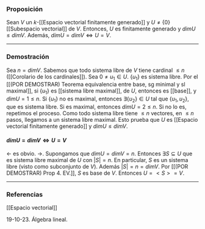 ### Proposición

Sean $V$ un $k$-[[Espacio vectorial finitamente generado]] y $U \not = \{0\}$ [[Subespacio vectorial]] de $V$. Entonces, $U$ es finitamente generado y $dimU \le dimV$. Además, $dimU = dimV \iff U = V$.

---
### Demostración

Sea $n=dimV$. Sabemos que todo sistema libre de $V$ tiene cardinal $\le n$ ([[Corolario de los cardinales]]). Sea $0 \not = u_1 \in U$. $\{u_1\}$ es sistema libre. Por el [[(POR DEMOSTRAR) Teorema equivalencia entre base, sg minimal y sl maximal]], si $\{u_1\}$ es [[sistema libre maximal]], de $U$, entonces es [[base]], y $dimU = 1 \le n$.
Si $\{u_1\}$ no es maximal, entonces $\exists \{u_2\} \in U$ tal que $\{u_1, u_2\}$, que es sistema libre. Si es maximal, entonces $dimU = 2 \le n$. Si no lo es, repetimos el proceso. Como todo sistema libre tiene $\le n$ vectores, en $\le n$ pasos, llegamos a un sistema libre maximal. Esto prueba que $U$ es [[Espacio vectorial finitamente generado]] y $dim U \le dimV$.

#### $dimU = dimV \iff U = V$
$\leftarrow$ es obvio.
$\rightarrow$. Supongamos que $dimU = dimV = n$. Entonces $\exists S \subseteq U$ que es sistema libre maximal de $U$ con $|S| = n$. En particular, $S$ es un sistema libre (visto como subconjunto de $V$). Además $|S| = n =dimV$. Por [[(POR DEMOSTRAR) Prop 4. EV.]], $S$ es base de $V$. Entonces $U = <S> = V$.

---
### Referencias

[[Espacio vectorial]]

19-10-23. Álgebra lineal.